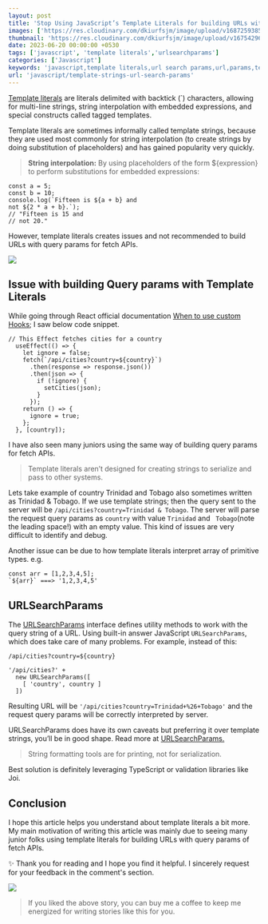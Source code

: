 ```yaml
---
layout: post
title: 'Stop Using JavaScript’s Template Literals for building URLs with Query Params'
images: ['https://res.cloudinary.com/dkiurfsjm/image/upload/v1687259385/ts_url_jydkn8.png']
thumbnail: 'https://res.cloudinary.com/dkiurfsjm/image/upload/v1675429691/JavaScript_v4qblf.jpg'
date: 2023-06-20 00:00:00 +0530
tags: ['javascript', 'template literals','urlsearchparams']
categories: ['Javascript']
keywords: 'javascript,template literals,url search params,url,params,template strings'
url: 'javascript/template-strings-url-search-params'
---
```


[Template literals](https://developer.mozilla.org/en-US/docs/Web/JavaScript/Reference/Template_literals) are literals delimited with backtick (`) characters, allowing for multi-line strings, string interpolation with embedded expressions, and special constructs called tagged templates.

Template literals are sometimes informally called template strings, because they are used most commonly for string interpolation (to create strings by doing substitution of placeholders) and has gained popularity very quickly.

> **String interpolation:** By using placeholders of the form ${expression} to perform  substitutions for embedded expressions:

```
const a = 5;
const b = 10;
console.log(`Fifteen is ${a + b} and
not ${2 * a + b}.`);
// "Fifteen is 15 and
// not 20."
```

However, template literals creates issues and not recommended to build URLs with query params for fetch APIs.

![](https://res.cloudinary.com/dkiurfsjm/image/upload/v1687259385/ts_url_jydkn8.png)

## Issue with building Query params with Template Literals

While going through React official documentation [When to use custom Hooks](https://react.dev/learn/reusing-logic-with-custom-hooks#when-to-use-custom-hooks); I saw below code snippet.

```
// This Effect fetches cities for a country
  useEffect(() => {
    let ignore = false;
    fetch(`/api/cities?country=${country}`)
      .then(response => response.json())
      .then(json => {
        if (!ignore) {
          setCities(json);
        }
      });
    return () => {
      ignore = true;
    };
  }, [country]);
```

I have also seen many juniors using the same way of building query params for fetch APIs.

> Template literals aren’t designed for creating strings to serialize and pass to other systems.

Lets take example of country Trinidad and Tobago also sometimes written as Trinidad & Tobago. If we use template strings; then the query sent to the server will be `/api/cities?country=Trinidad & Tobago`. The server will parse the request query params as `country` with value `Trinidad` and ` Tobago`(note the leading space!) with an empty value. This kind of issues are very difficult to identify and debug.

Another issue can be due to how template literals interpret array of primitive types. e.g.

```
const arr = [1,2,3,4,5];
`${arr}` ===> '1,2,3,4,5'
```

## URLSearchParams

The [URLSearchParams](https://developer.mozilla.org/en-US/docs/Web/API/URLSearchParams) interface defines utility methods to work with the query string of a URL. Using built-in answer JavaScript `URLSearchParams`, which does take care of many problems. For example, instead of this:

`/api/cities?country=${country}`

```
'/api/cities?' +
  new URLSearchParams([
    [ 'country', country ]
  ])

```

Resulting URL will be `'/api/cities?country=Trinidad+%26+Tobago'` and the request query params will be correctly interpreted by server.

URLSearchParams does have its own caveats but preferring it over template strings, you’ll be in good shape. Read more at [URLSearchParams.](https://developer.mozilla.org/en-US/docs/Web/API/URLSearchParams#preserving_plus_signs) 

> String formatting tools are for printing, not for serialization.

Best solution is definitely leveraging TypeScript or validation libraries like Joi.

## Conclusion

I hope this article helps you understand about template literals a bit more. My main motivation of writing this article was mainly due to seeing many junior folks using template literals for building URLs with query params of fetch APIs.

✨ Thank you for reading and I hope you find it helpful. I sincerely request for your feedback in the comment's section.

![](https://cdn-images-1.medium.com/max/1600/0*dMZ0BEHDv4MJYYGW.png)

> If you liked the above story, you can buy me a coffee to keep me energized for writing stories like this for you.